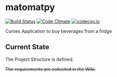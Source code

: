 # matomatpy

[![Build Status](https://travis-ci.org/omgwtflaserguns/matomatpy.svg?branch=master)](https://travis-ci.org/omgwtflaserguns/matomatpy)   [![Code Climate](https://codeclimate.com/github/omgwtflaserguns/matomatpy/badges/gpa.svg)](https://codeclimate.com/github/omgwtflaserguns/matomatpy)   [![codecov.io](https://codecov.io/github/omgwtflaserguns/matomatpy/coverage.svg?branch=master)](https://codecov.io/github/omgwtflaserguns/matomatpy?branch=master)

Curses Application to buy beverages from a fridge

## Current State

The Project Structure is defined.

~~The requirements are collected in the Wiki.~~


